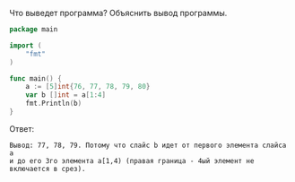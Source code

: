 Что выведет программа? Объяснить вывод программы.

```go
package main

import (
    "fmt"
)

func main() {
    a := [5]int{76, 77, 78, 79, 80}
    var b []int = a[1:4]
    fmt.Println(b)
}
```

Ответ:
```
Вывод: 77, 78, 79. Потому что слайс b идет от первого элемента слайса а 
и до его 3го элемента a[1,4) (правая граница - 4ый элемент не включается в срез).
```